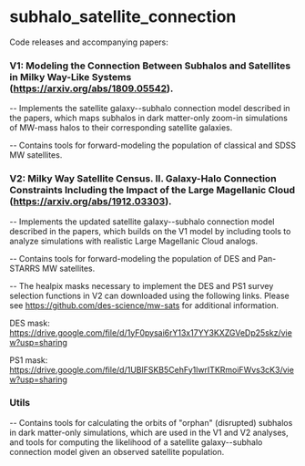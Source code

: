 # subhalo_satellite_connection
Code releases and accompanying papers:

### V1: Modeling the Connection Between Subhalos and Satellites in Milky Way-Like Systems (https://arxiv.org/abs/1809.05542). 

-- Implements the satellite galaxy--subhalo connection model described in the papers, which maps subhalos in dark matter-only zoom-in simulations of MW-mass halos to their corresponding satellite galaxies.

-- Contains tools for forward-modeling the population of classical and SDSS MW satellites.

### V2: Milky Way Satellite Census. II. Galaxy-Halo Connection Constraints Including the Impact of the Large Magellanic Cloud (https://arxiv.org/abs/1912.03303).

-- Implements the updated satellite galaxy--subhalo connection model described in the papers, which builds on the V1 model by including tools to analyze simulations with realistic Large Magellanic Cloud analogs. 

-- Contains tools for forward-modeling the population of DES and Pan-STARRS MW satellites.

-- The healpix masks necessary to implement the DES and PS1 survey selection functions in V2 can downloaded using the following links. Please see https://github.com/des-science/mw-sats for additional information.

DES mask: https://drive.google.com/file/d/1yF0pysai6rY13x17YY3KXZGVeDp25skz/view?usp=sharing
  
PS1 mask: https://drive.google.com/file/d/1UBlFSKB5CehFy1lwrITKRmoiFWvs3cK3/view?usp=sharing

### Utils

-- Contains tools for calculating the orbits of "orphan" (disrupted) subhalos in dark matter-only simulations, which are used in the V1 and V2 analyses, and tools for computing the likelihood of a satellite galaxy--subhalo connection model given an observed satellite population.
